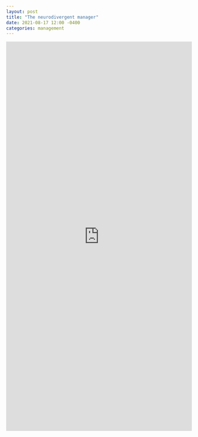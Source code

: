 ```yaml
---
layout: post
title: "The neurodivergent manager"
date: 2021-08-17 12:00 -0400
categories: management
---
```

<iframe src="https://www.linkedin.com/embed/feed/update/urn:li:share:6833403014171250688" height="1055" width="504" frameborder="0" allowfullscreen="" title="Embedded post"></iframe>
